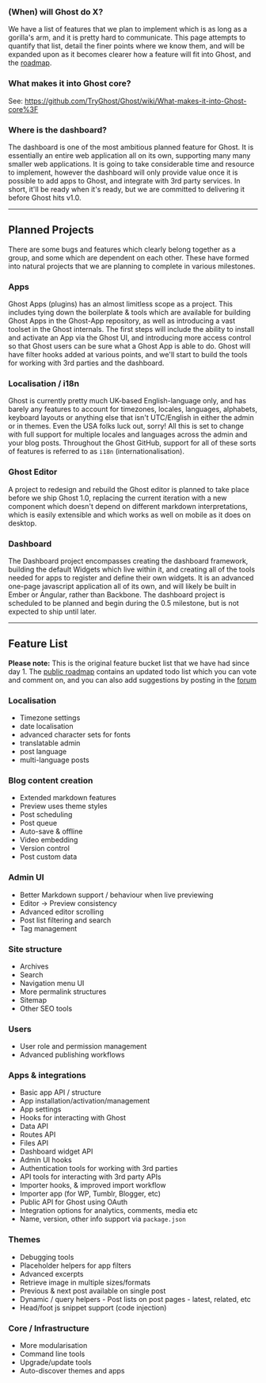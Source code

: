### (When) will Ghost do X?

We have a list of features that we plan to implement which is as long as a gorilla's arm, and it is pretty hard to communicate. This page attempts to quantify that list, detail the finer points where we know them, and will be expanded upon as it becomes clearer how a feature will fit into Ghost, and the [roadmap](https://github.com/TryGhost/Ghost/wiki/Roadmap). 

### What makes it into Ghost core?

See: https://github.com/TryGhost/Ghost/wiki/What-makes-it-into-Ghost-core%3F

### Where is the dashboard?

The dashboard is one of the most ambitious planned feature for Ghost. It is essentially an entire web application all on its own, supporting many many smaller web applications. It is going to take considerable time and resource to implement, however the dashboard will only provide value once it is possible to add apps to Ghost, and integrate with 3rd party services. In short, it'll be ready when it's ready, but we are committed to delivering it before Ghost hits v1.0.

---

## Planned Projects

There are some bugs and features which clearly belong together as a group, and some which are dependent on each other. These have formed into natural projects that we are planning to complete in various milestones.

### Apps

Ghost Apps (plugins) has an almost limitless scope as a project. This includes tying down the boilerplate & tools which are available for building Ghost Apps in the Ghost-App repository, as well as introducing a vast toolset in the Ghost internals. The first steps will include the ability to install and activate an App via the Ghost UI, and introducing more access control so that Ghost users can be sure what a Ghost App is able to do. Ghost will have filter hooks added at various points, and we'll start to build the tools for working with 3rd parties and the dashboard. 

### Localisation / i18n 

Ghost is currently pretty much UK-based English-language only, and has barely any features to account for timezones, locales, languages, alphabets, keyboard layouts or anything else that isn't UTC/English in either the admin or in themes. Even the USA folks luck out, sorry! All this is set to change with full support for multiple locales and languages across the admin and your blog posts. Throughout the Ghost GitHub, support for all of these sorts of features is referred to as `i18n` (internationalisation).

### Ghost Editor

A project to redesign and rebuild the Ghost editor is planned to take place before we ship Ghost 1.0, replacing the current iteration with a new component which doesn't depend on different markdown interpretations, which is easily extensible and which works as well on mobile as it does on desktop.

### Dashboard

The Dashboard project encompasses creating the dashboard framework, building the default Widgets which live within it, and creating all of the tools needed for apps to register and define their own widgets. It is an advanced one-page javascript application all of its own, and will likely be built in Ember or Angular, rather than Backbone. The dashboard project is scheduled to be planned and begin during the 0.5 milestone, but is not expected to ship until later.

---

## Feature List

**Please note:** This is the original feature bucket list that we have had since day 1. The [public roadmap](https://trello.com/b/EceUgtCL/ghost-roadmap) contains an updated todo list which you can vote and comment on, and you can also add suggestions by posting in the [forum](https://ghost.org/forum/bugs-suggestions/17479-ghost-roadmap-got-a-great-idea/)

### Localisation

* Timezone settings 
* date localisation 
* advanced character sets for fonts 
* translatable admin 
* post language 
* multi-language posts 

### Blog content creation

* Extended markdown features
* Preview uses theme styles
* Post scheduling 
* Post queue 
* Auto-save & offline 
* Video embedding 
* Version control 
* Post custom data 

### Admin UI

* Better Markdown support / behaviour when live previewing
* Editor -> Preview consistency
* Advanced editor scrolling 
* Post list filtering and search
* Tag management

### Site structure

* Archives
* Search 
* Navigation menu UI
* More permalink structures
* Sitemap 
* Other SEO tools

### Users

* User role and permission management 
* Advanced publishing workflows

### Apps & integrations

* Basic app API / structure 
* App installation/activation/management 
* App settings 
* Hooks for interacting with Ghost
* Data API 
* Routes API 
* Files API 
* Dashboard widget API 
* Admin UI hooks
* Authentication tools for working with 3rd parties
* API tools for interacting with 3rd party APIs
* Importer hooks, & improved import workflow
* Importer app (for WP, Tumblr, Blogger, etc)
* Public API for Ghost using OAuth
* Integration options for analytics, comments, media etc
* Name, version, other info support via `package.json`

### Themes

* Debugging tools 
* Placeholder helpers for app filters
* Advanced excerpts 
* Retrieve image in multiple sizes/formats 
* Previous & next post available on single post
* Dynamic / query helpers - Post lists on post pages - latest, related, etc
* Head/foot js snippet support (code injection)

### Core / Infrastructure

* More modularisation 
* Command line tools 
* Upgrade/update tools 
* Auto-discover themes and apps 